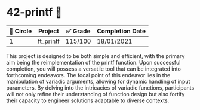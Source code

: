 # 42-printf 📝

| :large_blue_circle: Circle | Project | :white_check_mark: Grade | Completion Date |
| --- | --- | --- | --- |
| 1 | ft_printf | 115/100 | 18/01/2021 |

This project is designed to be both simple and efficient, with the primary aim being the reimplementation of the printf function. Upon successful completion, you will possess a versatile tool that can be integrated into forthcoming endeavors. The focal point of this endeavor lies in the manipulation of variadic arguments, allowing for dynamic handling of input parameters. By delving into the intricacies of variadic functions, participants will not only refine their understanding of function design but also fortify their capacity to engineer solutions adaptable to diverse contexts.


